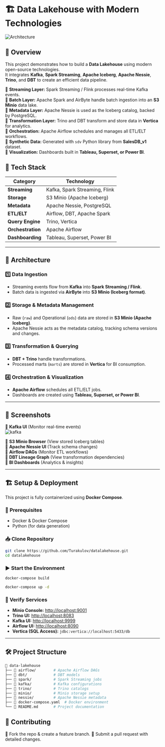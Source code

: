 # 🏗️ Data Lakehouse with Modern Technologies  

![Architecture](https://github.com/user-attachments/assets/ef98d59f-56f9-41ad-a450-5818f9237a55)


## 📌 Overview  
This project demonstrates how to build a **Data Lakehouse** using modern open-source technologies.  
It integrates **Kafka**, **Spark Streaming**, **Apache Iceberg**, **Apache Nessie**, **Trino**, and **DBT** to create an efficient data pipeline.  

🔹 **Streaming Layer:** Spark Streaming / Flink processes real-time Kafka events.  
🔹 **Batch Layer:** Apache Spark and AirByte handle batch ingestion into an **S3 Minio** data lake.  
🔹 **Metadata Layer:** Apache Nessie is used as the Iceberg catalog, backed by PostgreSQL.  
🔹 **Transformation Layer:** Trino and DBT transform and store data in **Vertica** for analytics.  
🔹 **Orchestration:** Apache Airflow schedules and manages all ETL/ELT workflows.  
🔹 **Synthetic Data:** Generated with `sdv` Python library from **SalesDB_v1** dataset.  
🔹 **Visualization:** Dashboards built in **Tableau, Superset, or Power BI**.  

## 🚀 Tech Stack  
| Category          | Technology |
|------------------|------------|
| **Streaming**    | Kafka, Spark Streaming, Flink |
| **Storage**      | S3 Minio (Apache Iceberg) |
| **Metadata**     | Apache Nessie, PostgreSQL |
| **ETL/ELT**      | Airflow, DBT, Apache Spark |
| **Query Engine** | Trino, Vertica |
| **Orchestration**| Apache Airflow |
| **Dashboarding** | Tableau, Superset, Power BI |

---

## 🎯 Architecture  

### 1️⃣ **Data Ingestion**  
- Streaming events flow from **Kafka** into **Spark Streaming / Flink**.  
- Batch data is ingested via **AirByte** into **S3 Minio (Iceberg format)**.  

### 2️⃣ **Storage & Metadata Management**  
- Raw (`raw`) and Operational (`ods`) data are stored in **S3 Minio (Apache Iceberg)**.  
- Apache Nessie acts as the metadata catalog, tracking schema versions and changes.  

### 3️⃣ **Transformation & Querying**  
- **DBT + Trino** handle transformations.  
- Processed marts (`marts`) are stored in **Vertica** for BI consumption.  

### 4️⃣ **Orchestration & Visualization**  
- **Apache Airflow** schedules all ETL/ELT jobs.  
- Dashboards are created using **Tableau, Superset, or Power BI**.  

---

## 📸 Screenshots  
🔹 **Kafka UI** (Monitor real-time events)  
![kafka](https://github.com/user-attachments/assets/2a6224d8-c22a-4a64-8196-7c9ce80ebc0d)

🔹 **S3 Minio Browser** (View stored Iceberg tables)  
🔹 **Apache Nessie UI** (Track schema changes)  
🔹 **Airflow DAGs** (Monitor ETL workflows)  
🔹 **DBT Lineage Graph** (View transformation dependencies)  
🔹 **BI Dashboards** (Analytics & insights)  

---

## 🏗️ **Setup & Deployment**  
This project is fully containerized using **Docker Compose**.  

### 🔧 **Prerequisites**  
- Docker & Docker Compose  
- Python (for data generation)  

### 📥 **Clone Repository**  
```bash
git clone https://github.com/Turakulov/datalakehouse.git
cd datalakehouse
```

### ▶️ **Start the Environment**
```bash
docker-compose build

docker-compose up -d
```

### 🔎 **Verify Services**  
- **Minio Console:** [http://localhost:9001](http://localhost:9001)  
- **Trino UI:** [http://localhost:8083](http://localhost:8083)  
- **Kafka UI:** [http://localhost:9999](http://localhost:9999)  
- **Airflow UI:** [http://localhost:8090](http://localhost:8090)  
- **Vertica (SQL Access):** `jdbc:vertica://localhost:5433/db`  

---

## 🛠️ **Project Structure**  
```bash
📂 data-lakehouse
├── 📂 airflow/        # Apache Airflow DAGs
├── 📂 dbt/            # DBT models
├── 📂 spark/          # Spark Streaming jobs
├── 📂 kafka/          # Kafka configurations
├── 📂 trino/          # Trino catalogs
├── 📂 minio/          # Minio storage setup
├── 📂 nessie/         # Apache Nessie metadata
├── 📜 docker-compose.yaml  # Docker environment
└── 📜 README.md       # Project documentation
```

## 📌 **Contributing**
🔹 Fork the repo & create a feature branch.
🔹 Submit a pull request with detailed changes.



